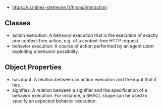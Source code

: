 
- https://ci.mines-stetienne.fr/hmas/interaction



## Classes

- action execution: A behavior execution that is the execution of exactly one context-free action, e.g. of a context-free HTTP request.
- behavior execution: A course of action performed by an agent upon exploiting a behavior possibility.

## Object Properties

- has input: A relation between an action execution and the input that it has.
- signifies: A relation between a signifier and the specification of a behavior execution. For instance, a SHACL shape can be used to specify an expected behavior execution.

